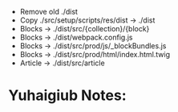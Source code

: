- Remove old ./dist
- Copy ./src/setup/scripts/res/dist -> ./dist
- Blocks -> ./dist/src/{collection}/{block}
- Blocks -> ./dist/webpack.config.js
- Blocks -> ./dist/src/prod/js/\_blockBundles.js
- Blocks -> ./dist/src/prod/html/index.html.twig
- Article -> ./dist/src/article

# Yuhaigiub Notes:

<!--
template structures:
--------------------
/src
    |---_article
    |   |---default
    |   |   |---assets
    |   |       |--default.scss
    |   |
    |   |---index.scss
    |
    |---article
    |
    |---prod
    |   |---assets
    |   |   |---fonts ==> (put fonts here)
    |   |
    |   |---html
    |   |   |---index.html.twig
    |   |
    |   |---js
    |   |   |---_adimin.js
    |   |   |---_blockBundles.js
    |   |   |---index.js
    |   |
    |   |---scss
    |   |   |---_admin.scss
    |   |   |---_loader.scss
    |   |   |---index.scss
    |   |
    |   |---index.js
    |
    |---${collection}
    |   |---${block} ==> (we can have as many blocks as we want)
    |       |---assets
    |       |   |---images ==> (put images here)
    |       |
    |       |---sprite ==> (put sprites here)
    |       |---${block}.html.twig
    |       |---${block}.js
    |       |---${block}.scss
    |
    |---setup
        |---assets
        |
        |---html
        |
        |---js
        |
        |---scss
        |
        |---config_var.scss
        |---config.scss
        |---config.js
-->

